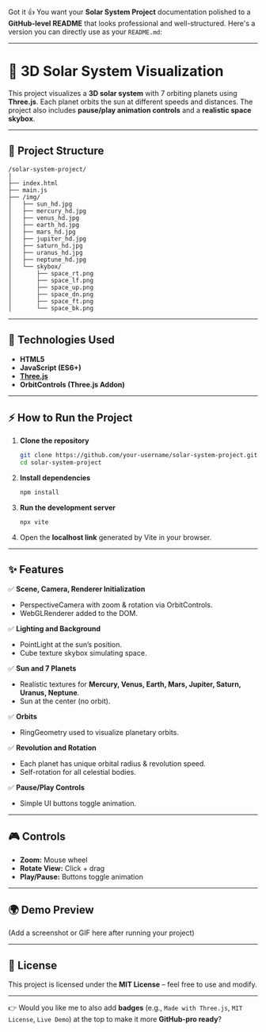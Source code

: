 Got it 👍 You want your **Solar System Project** documentation polished to a **GitHub-level README** that looks professional and well-structured. Here's a version you can directly use as your `README.md`:

---

# 🌌 3D Solar System Visualization

This project visualizes a **3D solar system** with 7 orbiting planets using **Three.js**. Each planet orbits the sun at different speeds and distances. The project also includes **pause/play animation controls** and a **realistic space skybox**.

---

## 📂 Project Structure

```
/solar-system-project/
│
├── index.html
├── main.js
├── /img/
│   ├── sun_hd.jpg
│   ├── mercury_hd.jpg
│   ├── venus_hd.jpg
│   ├── earth_hd.jpg
│   ├── mars_hd.jpg
│   ├── jupiter_hd.jpg
│   ├── saturn_hd.jpg
│   ├── uranus_hd.jpg
│   ├── neptune_hd.jpg
│   └── skybox/
│       ├── space_rt.png
│       ├── space_lf.png
│       ├── space_up.png
│       ├── space_dn.png
│       ├── space_ft.png
│       └── space_bk.png
```

---

## 🚀 Technologies Used

* **HTML5**
* **JavaScript (ES6+)**
* **[Three.js](https://threejs.org/)**
* **OrbitControls (Three.js Addon)**

---

## ⚡ How to Run the Project

1. **Clone the repository**

   ```bash
   git clone https://github.com/your-username/solar-system-project.git
   cd solar-system-project
   ```

2. **Install dependencies**

   ```bash
   npm install
   ```

3. **Run the development server**

   ```bash
   npx vite
   ```

4. Open the **localhost link** generated by Vite in your browser.

---

## ✨ Features

✅ **Scene, Camera, Renderer Initialization**

* PerspectiveCamera with zoom & rotation via OrbitControls.
* WebGLRenderer added to the DOM.

✅ **Lighting and Background**

* PointLight at the sun’s position.
* Cube texture skybox simulating space.

✅ **Sun and 7 Planets**

* Realistic textures for **Mercury, Venus, Earth, Mars, Jupiter, Saturn, Uranus, Neptune**.
* Sun at the center (no orbit).

✅ **Orbits**

* RingGeometry used to visualize planetary orbits.

✅ **Revolution and Rotation**

* Each planet has unique orbital radius & revolution speed.
* Self-rotation for all celestial bodies.

✅ **Pause/Play Controls**

* Simple UI buttons toggle animation.

---

## 🎮 Controls

* **Zoom:** Mouse wheel
* **Rotate View:** Click + drag
* **Play/Pause:** Buttons toggle animation

---

## 🌍 Demo Preview

(Add a screenshot or GIF here after running your project)

---

## 📜 License

This project is licensed under the **MIT License** – feel free to use and modify.

---

👉 Would you like me to also add **badges** (e.g., `Made with Three.js`, `MIT License`, `Live Demo`) at the top to make it more **GitHub-pro ready**?
